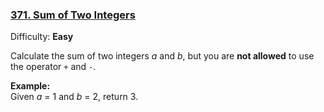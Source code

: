 ### [371\. Sum of Two Integers](https://leetcode.com/problems/sum-of-two-integers/)

Difficulty: **Easy**

Calculate the sum of two integers _a_ and _b_, but you are **not allowed** to use the operator `+` and `-`.

**Example:**  
Given _a_ = 1 and _b_ = 2, return 3.

